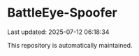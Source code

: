 # BattleEye-Spoofer

Last updated: 2025-07-12 06:18:34

This repository is automatically maintained.
